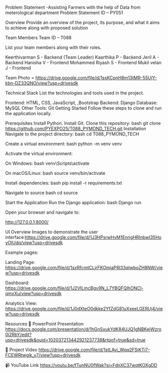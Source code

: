 Problem Statement -Assisting Farmers with the help of Data from meterological department
Problem Statement ID – PY051


Overview
Provide an overview of the project, its purpose, and what it aims to achieve along with proposed solution

Team Members
Team ID – T088

List your team members along with their roles.

Keerthivarman S - Backend (Team Leader)
Kaarthika P - Backend
Jeril A -Backend
Hanisha V - Frontend
Mohammed Riyash S - Frontend 
Mukil velan J - Frontend

Team Photo = https://drive.google.com/file/d/1ssKCpnH8m13tMR-55UjY-kbn-DZ33QNO/view?usp=drivesdk

Technical Stack
List the technologies and tools used in the project. 

Frontend: HTML, CSS, JavaScript, ,Bootstrap
Backend: Django
Database: MySQL
Other Tools: Git
Getting Started
Follow these steps to clone and run the application locally.

Prerequisites
Install Python.
Install Git.
Clone this repository: bash git clone https://github.com/PYEXPO25/T088_PYMOND_TECH.git
Installation
Navigate to the project directory: bash cd T088_PYMOND_TECH

Create a virtual environment: bash python -m venv venv

Activate the virtual environment:

On Windows: bash venv\Scripts\activate

On macOS/Linux: bash source venv/bin/activate

Install dependencies: bash pip install -r requirements.txt

Navigate to source bash cd source

Start the Application
Run the Django application: bash Django run

Open your browser and navigate to:

http://127.0.0.1:8000/

UI Overview
Images to demonstrate the user interface:https://drive.google.com/file/d/1J3HPsrwHvM1EnngHRInbwI35HoyOIUdq/view?usp=drivesdk

Example pages:

Landing Page: https://drive.google.com/file/d/1sxRfcmtCLjrFKOmiaP8I33qIwboZH8NW/view?usp=drivesdk

Dashboard: https://drive.google.com/file/d/1J2VILmcBgv9N_L7YBQFQlhONCl-qmxXu/view?usp=drivesdk

Analytics View: https://drive.google.com/file/d/1J0dXteO0dkke2YfZdG81uXxeeLGERUj4/view?usp=drivesdk

Resources
📄 PowerPoint Presentation
https://docs.google.com/presentation/d/1hGnSxukYdK84UJQ1gNBKejWzro0i2RbY/edit?usp=drivesdk&ouid=102037213442921237738&rtpof=true&sd=true

🎥 Project Video
https://drive.google.com/file/d/1stLAvi_Wqq2FSjKTi7-FCEWRtwgik_v7/view?usp=drivesdk

📹 YouTube Link
https://youtu.be/fTunNU0fWak?si=FdnXC37wqtKOXgDD 